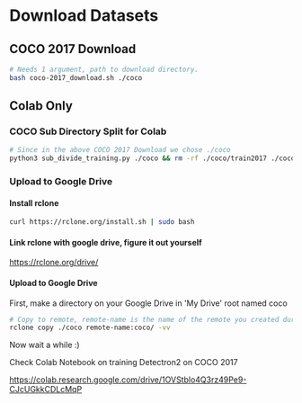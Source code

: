 # Download Datasets

## COCO 2017 Download
```bash
# Needs 1 argument, path to download directory.
bash coco-2017_download.sh ./coco
```

## Colab Only
### COCO Sub Directory Split for Colab
```bash
# Since in the above COCO 2017 Download we chose ./coco
python3 sub_divide_training.py ./coco && rm -rf ./coco/train2017 ./coco/test2017
```

### Upload to Google Drive
#### Install rclone
```bash
curl https://rclone.org/install.sh | sudo bash
```

#### Link rclone with google drive, figure it out yourself
https://rclone.org/drive/

#### Upload to Google Drive
First, make a directory on your Google Drive in 'My Drive' root named coco
```bash
# Copy to remote, remote-name is the name of the remote you created during setup
rclone copy ./coco remote-name:coco/ -vv
```
Now wait a while :)

Check Colab Notebook on training Detectron2 on COCO 2017

https://colab.research.google.com/drive/1OVStblo4Q3rz49Pe9-CJcUGkkCDLcMqP